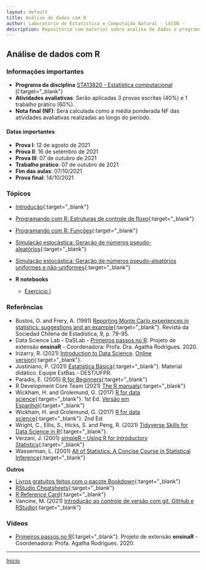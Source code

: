 ```yaml
---
layout: default
title: Análise de dados com R
author: Laboratório de Estatística e Computação Natural - LECON -
description: Repositório com material sobre análise de dados e programação científica com R.
---
```



## Análise de dados com R

### Informações importantes
* **Programa da disciplina** [STA13820 - Estatística computacional I](https://bit.ly/3lS8pr0){:target="_blank"}
* **Atividades avaliativas**: Serão aplicadas 3 provas escritas (40%) e 1 trabalho prático (60%).
* **Nota final (NF)**: Será calculada como a média ponderada NF das atividades avaliativas realizadas ao longo do período.

#### Datas importantes
   - **Prova I**: 12 de agosto de 2021
   - **Prova II**: 16 de setembro de 2021
   - **Prova III**: 07 de outubro de 2021
   - **Trabalho prático**: 07 de outubro de 2021
   - **Fim das aulas**: 07/10/2021
   - **Prova final**: 14/10/2021

### Tópicos
* [Introdução](https://bit.ly/3kmtmYq){:target="_blank"}
* [Programando com R: Estruturas de controle de fluxo](https://bit.ly/3sU2u6l){:target="_blank"}
* [Programando com R: Funções](https://bit.ly/3j7BBIG){:target="_blank"}
* [Simulação estocástica: Geração de números pseudo-aleatórios](https://bit.ly/3grzpKo){:target="_blank"}
* [Simulação estocástica: Geração de números pseudo-aleatórios uniformes e não-uniformes](https://bit.ly/3mr3cGM){:target="_blank"}

* **R notebooks**
  - [Exercicio I](https://bit.ly/3jxUsLV)

### Referências
- Bustos, O. and Frery, A. (1991) [Reporting Monte Carlo experiences in statistics: suggestions and an example](https://bit.ly/2VB905a){:target="_blank"}. Revista da Sociedad Chilena de Estadística, 9, p. 79-95.
- Data Science Lab - DaSLab - [Primeiros passos no R](https://bit.ly/3AmiwYW). Projeto de extensão **ensinaR** - Coordenadora: Profa. Dra. Agatha Rodrigues. 2020.
- Irizarry, R. (2021) [Introduction to Data Science](https://bit.ly/2SRBJBK). [Online version](https://bit.ly/3zEySwF){:target="_blank"}.
- Justiniano, P. (2021) [Estatística Básica](http://www.leg.ufpr.br/~paulojus/estbas/){:target="_blank"}. Material didático. Equipe EstBas - DEST/UFPR.
- Paradis, E. (2005) [R for Beginners](https://cran.r-project.org/doc/contrib/Paradis-rdebuts_en.pdf){:target="_blank"}
- R Development Core Team (2021) [The R manuals](https://cran.r-project.org/manuals.html){:target="_blank"}
- Wickham, H. and Grolemund, G. (2017) [R for data science](https://r4ds.had.co.nz/){:target="_blank"}. 1st Ed. [Versão em Espanhol](https://es.r4ds.hadley.nz/){:target="_blank"}
- Wickham, H. and Grolemund, G. (2017) [R for data science](https://r4ds.hadley.nz/){:target="_blank"}. 2nd Ed.
- Wright, C., Ellis, S., Hicks, S. and Peng, R. (2021) [Tidyverse Skills for Data Science in R](https://bit.ly/3qhUDht){:target="_blank"}.
- Verzani, J. (2001) [simpleR – Using R for Introductory Statistics](https://cran.r-project.org/doc/contrib/Verzani-SimpleR.pdf){:target="_blank"}
- Wasserman, L. (2001) [All of Statistics: A Concise Course in Statistical Inference](http://www.stat.cmu.edu/~larry/all-of-statistics/index.html){:target="_blank"}
  
**Outros**
- [Livros gratuitos feitos com o pacote Bookdown](https://bookdown.org/){:target="_blank"}
- [RStudio Cheatsheets](https://www.rstudio.com/resources/cheatsheets/){:target="_blank"}
- [R Reference Card](https://cran.r-project.org/doc/contrib/Short-refcard.pdf){:target="_blank"}
- Vancine, M. (2021) [Introdução ao controle de versão com git, GitHub e RStudio](https://mauriciovancine.github.io/pt/short-course/short-course-git-github-rstudio/){:target="_blank"}


### Vídeos

* [Primeiros passos no R](https://www.youtube.com/watch?v=AqQ2nyzyOIc){:target="_blank"}. Projeto de extensão **ensinaR** - Coordenadora: Profa. Agatha Rodrigues. 2020.


 ***
  [Inicio](https://bit.ly/3jviHfA)
  

